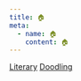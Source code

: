 ```yaml
---
title: 🏠
meta:
  - name: 🏠
    content: 🏠
---
```

[Literary](/Literary/literary_index.html "書いたSSとか")
[Doodling](/Doodling/index.html "書いたSSとか")
